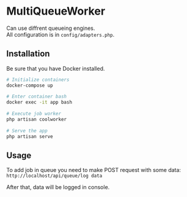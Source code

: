 # MultiQueueWorker
Can use diffrent queueing engines.  
All configuration is in `config/adapters.php`.  
## Installation
Be sure that you have Docker installed.
```bash
# Initialize containers
docker-compose up
  
# Enter container bash
docker exec -it app bash
  
# Execute job worker
php artisan coolworker
  
# Serve the app
php artisan serve
```
## Usage
To add job in queue you need to make POST request with some data:  
`http://localhost/api/queue/log data`  
  
After that, data will be logged in console.
